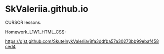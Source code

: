 # SkValeriia.github.io
CURSOR lessons.

Homework_L1W1_HTML_CSS:

https://gist.github.com/SkutelnykValeriia/8fa3ddfba57a30273bb99ebaf458ced4


